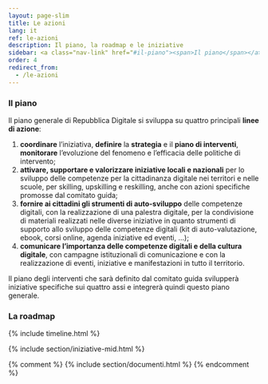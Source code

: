 ```yaml
---
layout: page-slim
title: Le azioni
lang: it
ref: le-azioni
description: Il piano, la roadmap e le iniziative
sidebar: <a class="nav-link" href="#il-piano"><span>Il piano</span></a> <a class="nav-link" href="#la-roadmap"><span>La roadmap</span></a><a class="nav-link" href="#iniziative-mid"><span>Le iniziative promosse dal MID</span></a>
order: 4
redirect_from:
  - /le-azioni
---
```


### Il piano
Il piano generale di Repubblica Digitale si sviluppa su quattro principali **linee di azione**:

1.  **coordinare** l’iniziativa, **definire** la **strategia** e il **piano di interventi**, **monitorare** l’evoluzione del fenomeno e l’efficacia delle politiche di intervento;
2.  **attivare, supportare e valorizzare iniziative locali e nazionali** per lo sviluppo delle competenze per la cittadinanza digitale nei territori e nelle scuole, per skilling, upskilling e reskilling, anche con azioni specifiche promosse dal comitato guida;
3.  **fornire ai cittadini gli strumenti di auto-sviluppo** delle competenze digitali, con la realizzazione di una palestra digitale, per la condivisione di materiali realizzati nelle diverse iniziative in quanto strumenti di supporto allo sviluppo delle competenze digitali (kit di auto-valutazione, ebook, corsi online, agenda iniziative ed eventi, ...);
4.  **comunicare l’importanza delle competenze digitali e della cultura digitale**, con campagne istituzionali di comunicazione e con la realizzazione di eventi, iniziative e manifestazioni in tutto il territorio.

Il piano degli interventi che sarà definito dal comitato guida svilupperà iniziative specifiche sui quattro assi e integrerà quindi questo piano generale.

### La roadmap


{% include timeline.html %}

{% include section/iniziative-mid.html %}


{% comment %}
{% include section/documenti.html %}
{% endcomment %}

